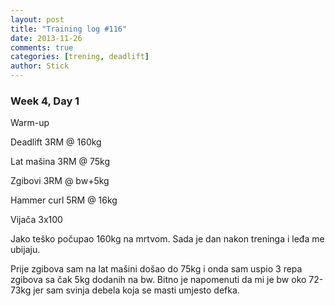```yaml
---
layout: post
title: "Training log #116"
date: 2013-11-26
comments: true
categories: [trening, deadlift]
author: Stick
---
```


### Week 4, Day 1 

Warm-up  

Deadlift 3RM @ 160kg

Lat mašina 3RM @ 75kg

Zgibovi 3RM @ bw+5kg

Hammer curl 5RM @ 16kg

Vijača 3x100

Jako teško počupao 160kg na mrtvom. Sada je dan nakon treninga i leđa me ubijaju. 

Prije zgibova sam na lat mašini došao do 75kg i onda sam uspio 3 repa zgibova sa čak 5kg dodanih na bw. Bitno je napomenuti da mi je bw oko 72-73kg jer sam svinja debela koja se masti umjesto defka. 